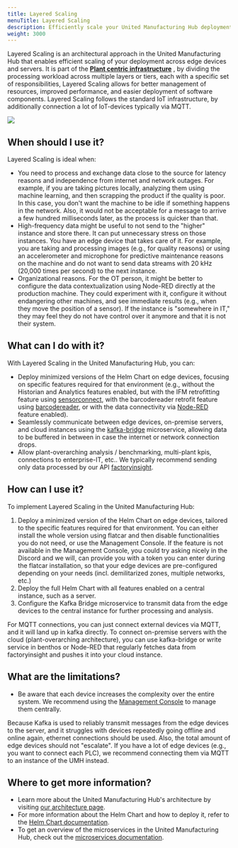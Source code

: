 ```yaml
---
title: Layered Scaling
menuTitle: Layered Scaling
description: Efficiently scale your United Manufacturing Hub deployment across edge devices and servers using Layered Scaling.
weight: 3000
---
```


Layered Scaling is an architectural approach in the United Manufacturing Hub that enables efficient scaling of your
deployment across edge devices and servers. It is part of the [**Plant centric infrastructure**](https://learn.umh.app/blog/why-designing-your-own-it-ot-infrastructure-is-harder-than-you-might-think-typical-challenges-and-how-to-solve-them/)
, by dividing the processing workload across multiple layers or tiers, each
with a specific set of responsibilities, Layered Scaling allows for better management of resources,
improved performance, and easier deployment of software components.
Layered Scaling follows the standard IoT infrastructure, by additionally connection a lot of IoT-devices typically via MQTT.

![](/images/features/layered-scaling/layeredScaling02.png)

## When should I use it?

Layered Scaling is ideal when:

- You need to process and exchange data close to the source for latency reasons and independence from internet and
  network outages. For example, if you are taking pictures locally, analyzing them using machine learning, and then
  scrapping the product if the quality is poor. In this case, you don't want the machine to be idle if something happens
  in the network. Also, it would not be acceptable for a message to arrive a few hundred milliseconds later, as the
  process is quicker than that.
- High-frequency data might be useful to not send to the "higher" instance and store there. It can put unnecessary
  stress on those instances. You have an edge device that takes care of it. For example, you are taking and processing
  images (e.g., for quality reasons) or using an accelerometer and microphone for predictive maintenance reasons on the
  machine and do not want to send data streams with 20 kHz (20,000 times per second) to the next instance.
- Organizational reasons. For the OT person, it might be better to configure the data contextualization using Node-RED
  directly at the production machine. They could experiment with it, configure it without endangering other machines,
  and see immediate results (e.g., when they move the position of a sensor). If the instance is "somewhere in IT,"
  they may feel they do not have control over it anymore and that it is not their system.

## What can I do with it?

With Layered Scaling in the United Manufacturing Hub, you can:

- Deploy minimized versions of the Helm Chart on edge devices, focusing on specific features required for that
  environment (e.g., without the Historian and Analytics features enabled, but with the IFM retrofitting feature using
  [sensorconnect](/docs/architecture/microservices/core/sensorconnect/), with the barcodereader retrofit feature using
  [barcodereader](/docs/architecture/microservices/community/barcodereader/), or with the data connectivity via [Node-RED](/docs/architecture/microservices/core/node-red) feature enabled).
- Seamlessly communicate between edge devices, on-premise servers, and cloud instances using the [kafka-bridge](/docs/architecture/microservices/core/kafka-bridge)
  microservice, allowing data to be buffered in between in case the internet or network connection drops.
- Allow plant-overarching analysis / benchmarking, multi-plant kpis, connections to enterprise-IT, etc..
  We typically recommend sending only data processed by our API [factoryinsight](/docs/architecture/microservices/core/factoryinsight).

## How can I use it?

To implement Layered Scaling in the United Manufacturing Hub:

1. Deploy a minimized version of the Helm Chart on edge devices, tailored to the specific features required for that
   environment. You can either install the whole version using flatcar and then disable functionalities you do not need,
   or use the Management Console. If the feature is not available in the Management Console, you could try asking nicely
   in the Discord and we will, can provide you with a token you can enter during the flatcar installation, so that your
   edge devices are pre-configured depending on your needs (incl. demilitarized zones, multiple networks, etc.)
2. Deploy the full Helm Chart with all features enabled on a central instance, such as a server.
3. Configure the Kafka Bridge microservice to transmit data from the edge devices to the central instance for further
   processing and analysis.

For MQTT connections, you can just connect external devices via MQTT, and it will land up in kafka directly. To connect
on-premise servers with the cloud (plant-overarching architecture), you can use kafka-bridge or write service in benthos
or Node-RED that regularly fetches data from factoryinsight and pushes it into your cloud instance.

## What are the limitations?

- Be aware that each device increases the complexity over the entire system. We recommend using the
  [Management Console](https://mgmt.docs.umh.app/docs/) to manage them centrally.

Because Kafka is used to reliably transmit messages from the edge devices to the server, and it struggles with devices
repeatedly going offline and online again, ethernet connections should be used. Also, the total amount of edge devices
should not "escalate". If you have a lot of edge devices (e.g., you want to connect each PLC), we recommend connecting
them via MQTT to an instance of the UMH instead.

## Where to get more information?

- Learn more about the United Manufacturing Hub's architecture by visiting [our architecture page](/docs/architecture/).
- For more information about the Helm Chart and how to deploy it, refer to the [Helm Chart documentation](/docs/deployment/helm/).
- To get an overview of the microservices in the United Manufacturing Hub, check out the [microservices documentation](/docs/architecture/microservices/).
